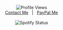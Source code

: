 <div align="center">
  <img src="https://komarev.com/ghpvc/?username=HectorsGrav3&style=flat-square" alt="Profile Views" align="center" />
</div>

<div align="center">
  <a href="https://e-z.bio/notorioushector" target="_blank">Contact Me</a>
  &nbsp;&nbsp;|&nbsp;&nbsp;
  <a href="https://paypal.me/RipZyzz" target="_blank">PayPal Me</a>
</div>

<div align="center">
  <br/>
  <img src="https://spotify-github-profile.vercel.app/api/view?uid=5a1sv3mhqgh69ppt4r3rx8iqi&cover_image=true&theme=default&show_offline=false&background_color=121212&interchange=false" alt="Spotify Status" align="center" />
</div>
